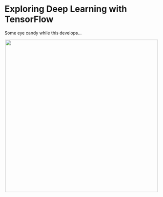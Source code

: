 # Exploring Deep Learning with TensorFlow

Some eye candy while this develops...

<p align="center">
<img src = "crossEntropy.gif" width = 500>
</p>
